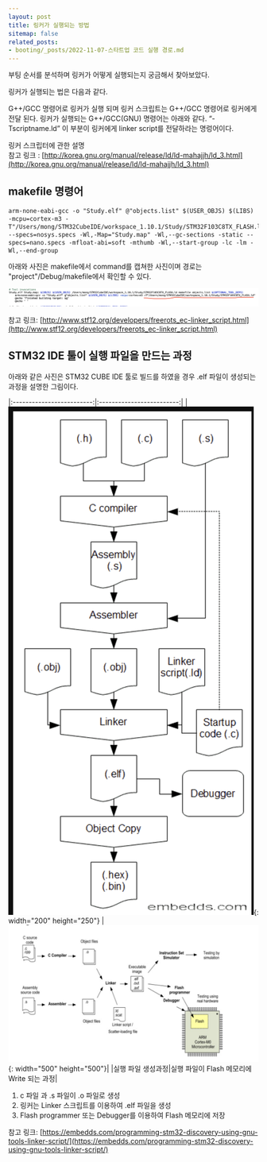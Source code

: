 ```yaml
---
layout: post
title: 링커가 실행되는 방법
sitemap: false
related_posts:
- booting/_posts/2022-11-07-스타트업 코드 실행 경로.md
---
```

부팅 순서를 분석하며 링커가 어떻게 실행되는지 궁금해서 찾아보았다.

링커가 실행되는 법은 다음과 같다.

G++/GCC 명령어로 링커가 실행 되며 링커 스크립트는 G++/GCC 명령어로 링커에게 전달 된다.
링커가 실행되는 G++/GCC(GNU) 명령어는 아래와 같다.
“-Tscriptname.ld” 이 부분이 링커에게 linker script를 전달하라는 명렁어이다.

링커 스크립터에 관한 설명
<br /> 참고 링크 : [http://korea.gnu.org/manual/release/ld/ld-mahajjh/ld_3.html](http://korea.gnu.org/manual/release/ld/ld-mahajjh/ld_3.html)

## makefile 명령어
~~~make
arm-none-eabi-gcc -o "Study.elf" @"objects.list" $(USER_OBJS) $(LIBS) -mcpu=cortex-m3 -T"/Users/mong/STM32CubeIDE/workspace_1.10.1/Study/STM32F103C8TX_FLASH.ld" --specs=nosys.specs -Wl,-Map="Study.map" -Wl,--gc-sections -static --specs=nano.specs -mfloat-abi=soft -mthumb -Wl,--start-group -lc -lm -Wl,--end-group
~~~

아래와 사진은 makefile에서 command를 캡쳐한 사진이며 경로는 "project"/Debug/makefile에서 확인할 수 있다.

![makefile_related_to_linker_script](/assets/img/blog/makefile_related_to_linker_script.png)

참고 링크: [http://www.stf12.org/developers/freerots_ec-linker_script.html](http://www.stf12.org/developers/freerots_ec-linker_script.html)

## STM32 IDE 툴이 실행 파일을 만드는 과정
아래와 같은 사진은 STM32 CUBE IDE 툴로 빌드를 하였을 경우 .elf 파일이 생성되는 과정을 설명한 그림이다.

|:-------------------------:|:-------------------------:|
|![process_create_elf_file](/assets/img/blog/process_create_elf_file.png){: width="200" height="250"} | ![process_create_elf_file](/assets/img/blog/flash_memory_write_process.png){: width="500" height="500"}|
|실행 파일 생성과정|실행 파일이 Flash 메모리에 Write 되는 과정|

1. c 파일 과 .s 파일이 .o 파일로 생성
2. 링커는 Linker 스크립트를 이용하여 .elf 파일을 생성
3. Flash programmer 또는 Debugger를 이용하여 Flash 메모리에 저장

참고 링크: [https://embedds.com/programming-stm32-discovery-using-gnu-tools-linker-script/](https://embedds.com/programming-stm32-discovery-using-gnu-tools-linker-script/)